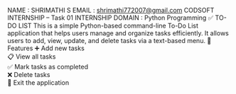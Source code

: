 NAME : SHRIMATHI S
EMAIL : shrimathi772007@gmail.com
CODSOFT INTERNSHIP – Task 01
INTERNSHIP DOMAIN : Python Programming
✅ TO-DO LIST 
This is a simple Python-based command-line To-Do List application that helps users manage and organize tasks efficiently. It allows users to add, view, update, and delete tasks via a text-based menu.
📌 Features
➕ Add new tasks  
📋 View all tasks  
✅ Mark tasks as completed  
❌ Delete tasks  
🚪 Exit the application

